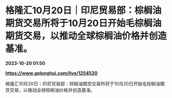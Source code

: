 # 格隆汇10月20日｜印尼贸易部：棕榈油期货交易所将于10月20日开始毛棕榈油期货交易，以推动全球棕榈油价格并创造基准。

**2023-10-20 01:50**

**https://www.gelonghui.com/live/1254520**

格隆汇10月20日｜印尼贸易部：棕榈油期货交易所将于10月20日开始毛棕榈油期货交易，以推动全球棕榈油价格并创造基准。